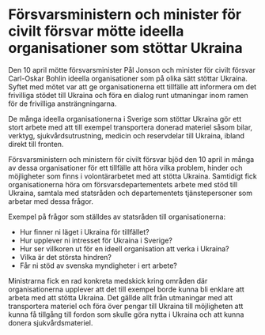 # Försvarsministern och minister för civilt försvar mötte ideella organisationer som stöttar Ukraina

Den 10 april mötte försvarsminister Pål Jonson och minister för civilt försvar Carl\-Oskar Bohlin ideella organisationer som på olika sätt stöttar Ukraina. Syftet med mötet var att ge organisationerna ett tillfälle att informera om det frivilliga stödet till Ukraina och föra en dialog runt utmaningar inom ramen för de frivilliga ansträngningarna.


De många ideella organisationerna i Sverige som stöttar Ukraina gör ett stort arbete med att till exempel transportera donerad materiel såsom bilar, verktyg, sjukvårdsutrustning, medicin och reservdelar till Ukraina, ibland direkt till fronten.

Försvarsministern och ministern för civilt försvar bjöd den 10 april in många av dessa organisationer för ett tillfälle att höra vilka problem, hinder och möjligheter som finns i volontärarbetet med att stötta Ukraina. Samtidigt fick organisationerna höra om försvarsdepartementets arbete med stöd till Ukraina, samtala med statsråden och departementets tjänstepersoner som arbetar med dessa frågor.

Exempel på frågor som ställdes av statsråden till organisationerna:

* Hur finner ni läget i Ukraina för tillfället?
* Hur upplever ni intresset för Ukraina i Sverige?
* Hur ser villkoren ut för en ideell organisation att verka i Ukraina?
* Vilka är det största hindren?
* Får ni stöd av svenska myndigheter i ert arbete?

Ministrarna fick en rad konkreta medskick kring områden där organisationerna upplever att det till exempel borde kunna bli enklare att arbeta med att stötta Ukraina. Det gällde allt från utmaningar med att transportera materiel och föra över pengar till Ukraina till möjligheten att kunna få tillgång till fordon som skulle göra nytta i Ukraina och att kunna donera sjukvårdsmateriel.

